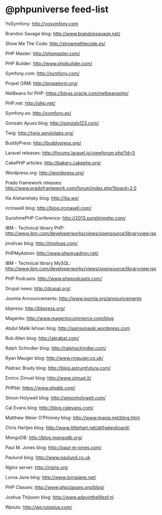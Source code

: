 @phpuniverse feed-list
======================

YoSymfony: http://yosymfony.com

Brandon Savage blog: http://www.brandonsavage.net/

Show Me The Code: http://showmethecode.es/

PHP Master: http://phpmaster.com/

PHP Builder: http://www.phpbuilder.com/

Symfony.com: http://symfony.com/

Propel ORM: http://propelorm.org/

NetBeans for PHP: https://blogs.oracle.com/netbeansphp/

PHP.net: http://php.net/

Symfony.es: http://symfony.es/

Gonzalo Ayuso blog: http://gonzalo123.com/

Twig: http://twig.sensiolabs.org/

BuddyPress: http://buddypress.org/

Laravel releases: http://forums.laravel.io/viewforum.php?id=5

CakePHP articles: http://bakery.cakephp.org/

Wordpress.org: http://wordpress.org/

Prado framework releases: http://www.pradoframework.com/forum/index.php?board=2.0

Ilia Alshanetsky blog: http://ilia.ws/

ircmaxell blog: http://blog.ircmaxell.com/

SunshinePHP Conference: http://2013.sunshinephp.com/

IBM - Technical library PHP: http://www.ibm.com/developerworks/views/opensource/libraryview.jsp

jmolivas blog: http://jmolivas.com/

PHPMyAdmin: http://www.phpmyadmin.net/

IBM - Technical library MySQL: http://www.ibm.com/developerworks/views/opensource/libraryview.jsp

PHP Podcasts: http://www.phppodcasts.com/

Drupal news: http://drupal.org/

Joomla Announcements: http://www.joomla.org/announcements

bbpress: http://bbpress.org/

Magento: http://www.magentocommerce.com/blog

Abdul Malik Ikhsan blog: http://samsonasik.wordpress.com

Rob Allen blog:  http://akrabat.com/

Ralph Schindler blog: http://ralphschindler.com/

Ryan Mauger blog: http://www.rmauger.co.uk/

Pádraic Brady blog: http://blog.astrumfutura.com/

Enrico Zimuel blog: http://www.zimuel.it/

PHPbb: https://www.phpbb.com/

Simon Holywell blog:  http://simonholywell.com/

Cal Evans blog:  http://blog.calevans.com/

Matthew Weier O’Phinney blog: http://www.mwop.net/blog.html

Chris Hartjes blog: http://www.littlehart.net/atthekeyboard/

MongoDB: http://blog.mongodb.org/

Paul M. Jones blog:  http://paul-m-jones.com/

Paulund blog: http://www.paulund.co.uk

Nginx server: http://nginx.org

Lorna Jane blog: http://www.lornajane.net/

PHP Classes: http://www.phpclasses.org/blog/

Joshua Thijssen blog: http://www.adayinthelifeof.nl

Wptuts: http://wp.tutsplus.com/
